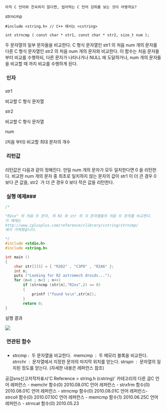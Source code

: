 

```warning
아직 C 언어와 친숙하지 않다면, 씹어먹는 C 언어 강좌를 보는 것이 어떻까요?

```


strncmp
```info
#include <string.h> // C++ 에서는 <cstring>

int strncmp ( const char * str1, const char * str2, size_t num );
```


두 문자열의 일부 문자들을 비교한다. 
C 형식 문자열인 str1 의 처음 num 개의 문자를 다른 C 형식 문자열인 str2 의 처음 num 개의 문자와 비교한다.
이 함수는 처음 문자들 부터 비교를 수행하되, 다른 문자가 나타나거나 NULL 에 도달하거나, num 개의 문자들을 비교할 때 까지 비교를 수행하게 된다. 

###  인자
### 
str1

비교할 C 형식 문자열

str2

비교할 C 형식 문자열

num

(처음 부터) 비교할 최대 문자의 개수

###  리턴값
### 

리턴값은 다음과 같이 정해진다.
만일 num 개의 문자가 모두 일치한다면 0 을 리턴한다.
비교한 num 개의 문자 중 최초로 일치하지 않는 문자의 값이 str1 이 더 큰 경우 0 보다 큰 값을, str2  가 더 큰 경우 0 보다 작은 값을 리턴한다. 

###  실행 예제### 

```cpp
/* 

"R2xx" 의 처음 두 문자, 즉 R2 와 str 의 각 문자열들의 처음 두 문자를 비교한다. 
이 예제는
http://www.cplusplus.com/reference/clibrary/cstring/strncmp/
에서 가져왔습니다. 

*/
#include <stdio.h>
#include <string.h>

int main ()
{
    char str[][5] = { "R2D2" , "C3PO" , "R2A6" };
    int n;
    puts ("Looking for R2 astromech droids...");
    for (n=0 ; n<3 ; n++)
        if (strncmp (str[n],"R2xx",2) == 0)
        {
            printf ("found %s\n",str[n]);
        }
        return 0;
}

```

실행 결과

![](http://img1.daumcdn.net/thumb/R1920x0/?fname=http%3A%2F%2Fcfile27.uf.tistory.com%2Fimage%2F11111F374C54DB6A68C480)



###  연관된 함수
### 
* strcmp :  두 문자열을 비교한다.  
memcmp  :  두 메모리 블록을 비교한다.  
strrchr  :  문자열에서 지정한 문자의 마지막 위치를 얻는다. strspn  :  문자열의 일치된 정도를 얻는다. (자세한 내용은 레퍼런스 참조) 

공감sns신고저작자표시'C Reference > string.h (cstring)' 카테고리의 다른 글C 언어 레퍼런스 - memchr 함수(0)
2010.08.01C 언어 레퍼런스 - strxfrm 함수(0)
2010.08.01C 언어 레퍼런스 - strncmp 함수(0)
2010.08.01C 언어 레퍼런스- strcoll 함수(0)
2010.07.10C 언어 레퍼런스 - memcmp 함수(1)
2010.06.25C 언어 레퍼런스 - strncat 함수(0)
2010.05.23


